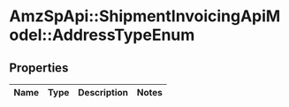# AmzSpApi::ShipmentInvoicingApiModel::AddressTypeEnum

## Properties
Name | Type | Description | Notes
------------ | ------------- | ------------- | -------------


